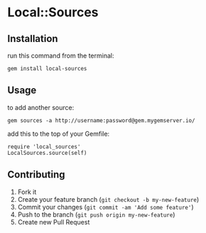 # Local::Sources

## Installation

run this command from the terminal:

    gem install local-sources

## Usage

to add another source:

    gem sources -a http://username:password@gem.mygemserver.io/

add this to the top of your Gemfile:

    require 'local_sources'
    LocalSources.source(self)

## Contributing

1. Fork it
2. Create your feature branch (`git checkout -b my-new-feature`)
3. Commit your changes (`git commit -am 'Add some feature'`)
4. Push to the branch (`git push origin my-new-feature`)
5. Create new Pull Request

